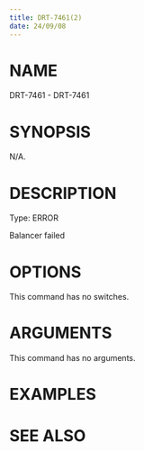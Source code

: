 ```yaml
---
title: DRT-7461(2)
date: 24/09/08
---
```


# NAME

DRT-7461 - DRT-7461

# SYNOPSIS

N/A.

# DESCRIPTION

Type: ERROR

Balancer failed

# OPTIONS

This command has no switches.

# ARGUMENTS

This command has no arguments.

# EXAMPLES

# SEE ALSO
